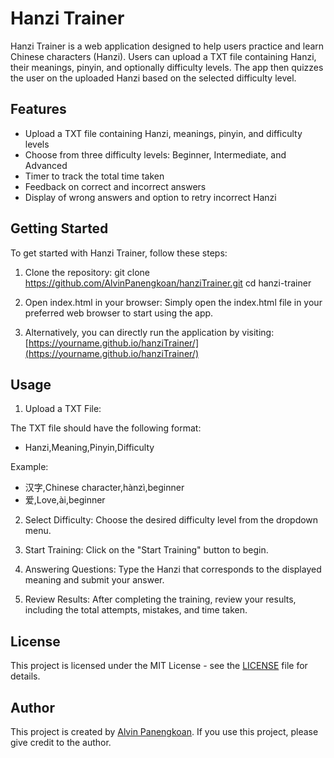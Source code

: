# Hanzi Trainer
Hanzi Trainer is a web application designed to help users practice and learn Chinese characters (Hanzi). Users can upload a TXT file containing Hanzi, their meanings, pinyin, and optionally difficulty levels. The app then quizzes the user on the uploaded Hanzi based on the selected difficulty level.

## Features
- Upload a TXT file containing Hanzi, meanings, pinyin, and difficulty levels
- Choose from three difficulty levels: Beginner, Intermediate, and Advanced
- Timer to track the total time taken
- Feedback on correct and incorrect answers
- Display of wrong answers and option to retry incorrect Hanzi

## Getting Started
To get started with Hanzi Trainer, follow these steps:

1. Clone the repository:
git clone https://github.com/AlvinPanengkoan/hanziTrainer.git
cd hanzi-trainer

2. Open index.html in your browser:
Simply open the index.html file in your preferred web browser to start using the app.

3. Alternatively, you can directly run the application by visiting:
[https://yourname.github.io/hanziTrainer/](https://yourname.github.io/hanziTrainer/)

## Usage
1. Upload a TXT File:

The TXT file should have the following format:
- Hanzi,Meaning,Pinyin,Difficulty

Example:

- 汉字,Chinese character,hànzì,beginner
- 爱,Love,ài,beginner


2. Select Difficulty:
Choose the desired difficulty level from the dropdown menu.

3. Start Training:
Click on the "Start Training" button to begin.

4. Answering Questions:
Type the Hanzi that corresponds to the displayed meaning and submit your answer.

5. Review Results:
After completing the training, review your results, including the total attempts, mistakes, and time taken.

## License
This project is licensed under the MIT License - see the [LICENSE](LICENSE) file for details.

## Author
This project is created by [Alvin Panengkoan](https://github.com/AlvinPanengkoan). If you use this project, please give credit to the author.





